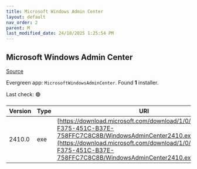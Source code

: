 ```yaml
---
title: Microsoft Windows Admin Center
layout: default
nav_order: 2
parent: M
last_modified_date: 24/10/2025 1:25:54 PM
---
```


## Microsoft Windows Admin Center

[Source](https://learn.microsoft.com/en-us/windows-server/manage/windows-admin-center/overview)

Evergreen app: `MicrosoftWindowsAdminCenter`. Found **1** installer.

Last check: 🟢

| Version | Type | URI                                                                                                                                                                                                                            |
| ------- | ---- | ------------------------------------------------------------------------------------------------------------------------------------------------------------------------------------------------------------------------------ |
| 2410.0  | exe  | [https://download.microsoft.com/download/1/0/5/1059800B-F375-451C-B37E-758FFC7C8C8B/WindowsAdminCenter2410.exe](https://download.microsoft.com/download/1/0/5/1059800B-F375-451C-B37E-758FFC7C8C8B/WindowsAdminCenter2410.exe) |
